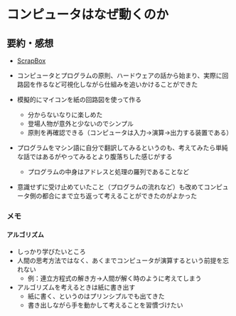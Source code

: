 # コンピュータはなぜ動くのか

## 要約・感想

- [ScrapBox](https://scrapbox.io/moch/%E3%82%B3%E3%83%B3%E3%83%94%E3%83%A5%E3%83%BC%E3%82%BF%E3%81%AF%E3%81%AA%E3%81%9C%E5%8B%95%E3%81%8F%E3%81%AE%E3%81%8B)

- コンピュータとプログラムの原則、ハードウェアの話から始まり、実際に回路図を作るなど可視化しながら仕組みを追いかけることができた
- 模擬的にマイコンを紙の回路図を使って作る
  - 分からないなりに楽しめた
  - 登場人物が意外と少ないのでシンプル
  - 原則を再確認できる（コンピュータは入力→演算→出力する装置である）
- プログラムをマシン語に自分で翻訳してみるというのも、考えてみたら単純な話ではあるがやってみるとより腹落ちした感じがする
  - プログラムの中身はアドレスと処理の羅列であることなど
- 意識せずに受け止めていたこと（プログラムの流れなど）も改めてコンピュータ側の都合にまで立ち返って考えることができたのがよかった

### メモ

#### アルゴリズム

- しっかり学びたいところ
- 人間の思考方法ではなく、あくまでコンピュータが演算するという前提を忘れない
  - 例：連立方程式の解き方→人間が解く時のように考えてしまう
- アルゴリズムを考えるときは紙に書き出す
  - 紙に書く、というのはプリンシプルでも出てきた
  - 書き出しながら手を動かして考えることを習慣づけたい

